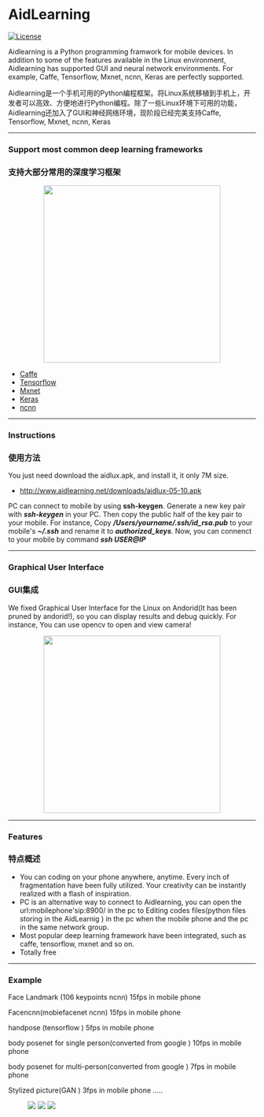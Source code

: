 # AidLearning

[![License](https://img.shields.io/badge/license-BSD--3--Clause-blue.svg)](https://github.com/Yoline777/AidLearning/blob/master/LICENSE) 

Aidlearning is a Python programming framwork for mobile devices. In addition to some of the features available in the Linux environment, Aidlearning has supported GUI and neural network environments. For example, Caffe, Tensorflow, Mxnet, ncnn, Keras are perfectly supported.

Aidlearning是一个手机可用的Python编程框架。将Linux系统移植到手机上，开发者可以高效、方便地进行Python编程。除了一些Linux环境下可用的功能，Aidlearning还加入了GUI和神经网络环境，现阶段已经完美支持Caffe, Tensorflow, Mxnet, ncnn, Keras

---

### Support most common deep learning frameworks
### 支持大部分常用的深度学习框架
<p align="center">
	<img src="images/screen4.jpg"  width="360" >
</p>

* [Caffe](https://github.com/BVLC/caffe)
* [Tensorflow](https://github.com/tensorflow/tensorflow)
* [Mxnet](https://github.com/apache/incubator-mxnet)
* [Keras](https://github.com/keras-team/keras)
* [ncnn](https://github.com/Tencent/ncnn)

---

### Instructions
### 使用方法

You just need download the aidlux.apk, and install it, it only 7M size.
* http://www.aidlearning.net/downloads/aidlux-05-10.apk

PC can connect to mobile by using **ssh-keygen**. Generate a new key pair with ***ssh-keygen*** in your PC. Then copy the public half of the key pair to your mobile. For instance, Copy ***/Users/yourname/.ssh/id_rsa.pub*** to your mobile's ***~/.ssh*** and rename it to ***authorized_keys***. Now, you can connenct to your mobile by command ***ssh USER@IP***

---

### Graphical User Interface
### GUI集成

We fixed Graphical User Interface for the Linux on Andorid(It has been pruned by andorid!), so you can display results and debug quickly. For instance, You can use opencv to open and view camera!

<p align="center">
	<img src="images/Screen5.jpg"  width="360" >
</p>

---

### Features
### 特点概述

* You can coding on your phone anywhere, anytime. Every inch of fragmentation have been fully utilized. Your creativity can be instantly realized with a flash of inspiration.
* PC is an alternative way to connect to Aidlearning, you can open the url:mobilephone'sip:8900/ in the pc to Editing codes files(python files storing in the AidLearnig ) in the pc when the mobile phone and the pc in the same network group.
* Most popular deep learning framework have been integrated, such as caffe, tensorflow, mxnet and so on.
* Totally free

---

### Example

Face Landmark (106 keypoints ncnn) 15fps in mobile phone

Facencnn(mobiefacenet ncnn) 15fps in mobile phone

handpose (tensorflow ) 5fps in mobile phone

body posenet for single person(converted from google ) 10fps in mobile phone

body posenet for multi-person(converted from google ) 7fps in mobile phone

Stylized picture(GAN ) 3fps in mobile phone .....

<figure class="third">
    <img src="images/Screen5.jpg">
    <img src="images/screen21.jpg">
    <img src="images/screen22.jpg">
</figure>